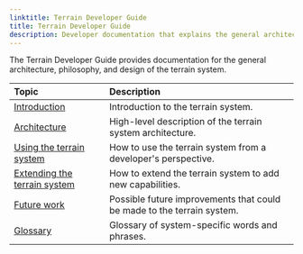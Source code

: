 ```yaml
---
linktitle: Terrain Developer Guide
title: Terrain Developer Guide
description: Developer documentation that explains the general architecture, philosophy, and design of the terrain system.
---
```

The Terrain Developer Guide provides documentation for the general architecture, philosophy, and design of the terrain system.

| Topic | Description |
| :-- | :-- |
| [Introduction](./introduction) | Introduction to the terrain system. |
| [Architecture](./architecture) | High-level description of the terrain system architecture. |
| [Using the terrain system](./system-usage) | How to use the terrain system from a developer's perspective. |
| [Extending the terrain system](./system-extensions) | How to extend the terrain system to add new capabilities. |
| [Future work](./future-work) | Possible future improvements that could be made to the terrain system. |
| [Glossary](./glossary) | Glossary of system-specific words and phrases. |
